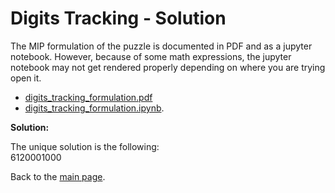 # Digits Tracking - Solution

The MIP formulation of the puzzle is documented in PDF and as a jupyter notebook. 
However, because of some math expressions, the jupyter notebook may not get rendered properly 
depending on where you are trying open it.

- [digits_tracking_formulation.pdf](digits_tracking_formulation.pdf)
- [digits_tracking_formulation.ipynb](digits_tracking_formulation.ipynb).

**Solution:**

The unique solution is the following:  
6120001000

Back to the [main page](../../README.md).